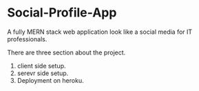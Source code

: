 # Social-Profile-App
A fully MERN stack web application look like a social media for IT professionals.

There are three section about the project.
1. client side setup.
2. serevr side setup.
3. Deployment on heroku.
